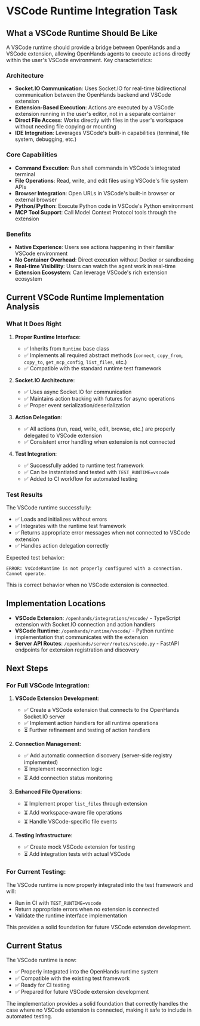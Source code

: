 # VSCode Runtime Integration Task

## What a VSCode Runtime Should Be Like

A VSCode runtime should provide a bridge between OpenHands and a VSCode extension, allowing OpenHands agents to execute actions directly within the user's VSCode environment. Key characteristics:

### Architecture
- **Socket.IO Communication**: Uses Socket.IO for real-time bidirectional communication between the OpenHands backend and VSCode extension
- **Extension-Based Execution**: Actions are executed by a VSCode extension running in the user's editor, not in a separate container
- **Direct File Access**: Works directly with files in the user's workspace without needing file copying or mounting
- **IDE Integration**: Leverages VSCode's built-in capabilities (terminal, file system, debugging, etc.)

### Core Capabilities
- **Command Execution**: Run shell commands in VSCode's integrated terminal
- **File Operations**: Read, write, and edit files using VSCode's file system APIs
- **Browser Integration**: Open URLs in VSCode's built-in browser or external browser
- **Python/IPython**: Execute Python code in VSCode's Python environment
- **MCP Tool Support**: Call Model Context Protocol tools through the extension

### Benefits
- **Native Experience**: Users see actions happening in their familiar VSCode environment
- **No Container Overhead**: Direct execution without Docker or sandboxing
- **Real-time Visibility**: Users can watch the agent work in real-time
- **Extension Ecosystem**: Can leverage VSCode's rich extension ecosystem

## Current VSCode Runtime Implementation Analysis

### What It Does Right

1. **Proper Runtime Interface**:
   - ✅ Inherits from `Runtime` base class
   - ✅ Implements all required abstract methods (`connect`, `copy_from`, `copy_to`, `get_mcp_config`, `list_files`, etc.)
   - ✅ Compatible with the standard runtime test framework

2. **Socket.IO Architecture**:
   - ✅ Uses async Socket.IO for communication
   - ✅ Maintains action tracking with futures for async operations
   - ✅ Proper event serialization/deserialization

3. **Action Delegation**:
   - ✅ All actions (run, read, write, edit, browse, etc.) are properly delegated to VSCode extension
   - ✅ Consistent error handling when extension is not connected

4. **Test Integration**:
   - ✅ Successfully added to runtime test framework
   - ✅ Can be instantiated and tested with `TEST_RUNTIME=vscode`
   - ✅ Added to CI workflow for automated testing



### Test Results

The VSCode runtime successfully:
- ✅ Loads and initializes without errors
- ✅ Integrates with the runtime test framework
- ✅ Returns appropriate error messages when not connected to VSCode extension
- ✅ Handles action delegation correctly

Expected test behavior:
```
ERROR: VsCodeRuntime is not properly configured with a connection. Cannot operate.
```

This is correct behavior when no VSCode extension is connected.

## Implementation Locations

- **VSCode Extension**: `/openhands/integrations/vscode/` - TypeScript extension with Socket.IO connection and action handlers
- **VSCode Runtime**: `/openhands/runtime/vscode/` - Python runtime implementation that communicates with the extension
- **Server API Routes**: `/openhands/server/routes/vscode.py` - FastAPI endpoints for extension registration and discovery

## Next Steps

### For Full VSCode Integration:

1. **VSCode Extension Development**:
   - ✅ Create a VSCode extension that connects to the OpenHands Socket.IO server
   - ✅ Implement action handlers for all runtime operations
   - ⏳ Further refinement and testing of action handlers

2. **Connection Management**:
   - ✅ Add automatic connection discovery (server-side registry implemented)
   - ⏳ Implement reconnection logic
   - ⏳ Add connection status monitoring

3. **Enhanced File Operations**:
   - ⏳ Implement proper `list_files` through extension
   - ⏳ Add workspace-aware file operations
   - ⏳ Handle VSCode-specific file events

4. **Testing Infrastructure**:
   - ✅ Create mock VSCode extension for testing
   - ⏳ Add integration tests with actual VSCode

### For Current Testing:

The VSCode runtime is now properly integrated into the test framework and will:
- Run in CI with `TEST_RUNTIME=vscode`
- Return appropriate errors when no extension is connected
- Validate the runtime interface implementation

This provides a solid foundation for future VSCode extension development.



## Current Status

The VSCode runtime is now:
- ✅ Properly integrated into the OpenHands runtime system
- ✅ Compatible with the existing test framework
- ✅ Ready for CI testing
- ✅ Prepared for future VSCode extension development

The implementation provides a solid foundation that correctly handles the case where no VSCode extension is connected, making it safe to include in automated testing.
